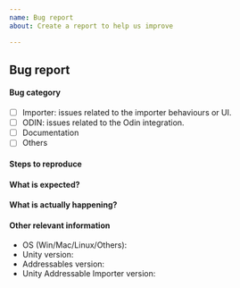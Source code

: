 ```yaml
---
name: Bug report
about: Create a report to help us improve

---
```


## Bug report

#### Bug category

- [ ] Importer: issues related to the importer behaviours or UI.
- [ ] ODIN: issues related to the Odin integration.
- [ ] Documentation
- [ ] Others

#### Steps to reproduce

#### What is expected?

#### What is actually happening?

#### Other relevant information

- OS (Win/Mac/Linux/Others):
- Unity version:
- Addressables version:
- Unity Addressable Importer version:
